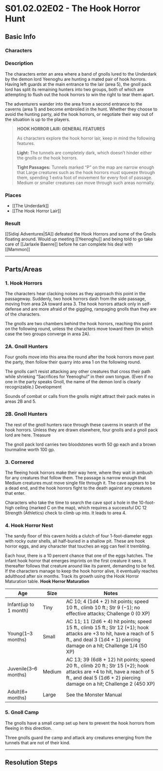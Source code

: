 # S01.02.02E02 - The Hook Horror Hunt
## Basic Info
### Characters
### Description
The characters enter an area where a band of gnolls lured to the Underdark by the demon lord Yeenoghu are hunting a mated pair of hook horrors. Having left guards at the main entrance to the lair (area 5), the gnoll pack lord has split its remaining hunters into two groups, both of which are attempting to flush out the hook horrors to win the right to tear them apart.

The adventurers wander into the area from a second entrance to the caverns (area 1) and become embroiled in the hunt. Whether they choose to avoid the hunting party, aid the hook horrors, or negotiate their way out of the situation is up to the players.

>**HOOK HORROR LAIR: GENERAL FEATURES**
>
>As characters explore the hook horror lair, keep in mind the following features.
>
>**Light:** The tunnels are completely dark, which doesn’t hinder either the gnolls or the hook horrors.
>
>**Tight Passages:** Tunnels marked “P” on the map are narrow enough that Large creatures such as the hook horrors must squeeze through them, spending 1 extra foot of movement for every foot of passage. Medium or smaller creatures can move through such areas normally.

### Places
- [[The Underdark]]
- [[The Hook Horror Lair]]

### Result
[[Sidiqi Adventures|SA]] defeated the Hook Horrors and some of the Gnolls floating around. Would up meeting [[Yeenoghu]] and being told to go take care of [[Jarlaxle Baenre]] before he can complete his deal with [[Mammon]]
___
## Parts/Areas
### 1. Hook Horrors

The characters hear clacking noises as they approach this point in the passageway. Suddenly, two hook horrors dash from the side passage, moving from area 2A toward area 3. The hook horrors attack only in self-defense and are more afraid of the giggling, rampaging gnolls than they are of the characters.

The gnolls are two chambers behind the hook horrors, reaching this point on the following round, unless the characters move toward them (in which case the two groups converge in area 2A).
### 2A. Gnoll Hunters

Four gnolls move into this area the round after the hook horrors move past the party, then follow their quarry into area 1 on the following round.

The gnolls can’t resist attacking any other creatures that cross their path while shrieking “Sacrifices for Yeenoghu!” in their own tongue. (Even if no one in the party speaks Gnoll, the name of the demon lord is clearly recognizable.)
Development

Sounds of combat or calls from the gnolls might attract their pack mates in areas 2B and 5.
### 2B. Gnoll Hunters

The rest of the gnoll hunters race through these caverns in search of the hook horrors. Unless they are drawn elsewhere, four gnolls and a gnoll pack lord are here.
Treasure

The gnoll pack lord carries two bloodstones worth 50 gp each and a brown tourmaline worth 100 gp.
### 3. Cornered

The fleeing hook horrors make their way here, where they wait in ambush for any creatures that follow them. The passage is narrow enough that Medium creatures must move single file through it. The cave appears to be a dead end, and the hook horrors fight to the death against any creatures that enter.

Characters who take the time to search the cave spot a hole in the 10-foot-high ceiling (marked C on the map), which requires a successful DC 12 Strength (Athletics) check to climb up into. It leads to area 4.
### 4. Hook Horror Nest

The sandy floor of this cavern holds a clutch of four 1-foot-diameter eggs with rocky outer shells, all half-buried in a shallow pit. These are hook horror eggs, and any character that touches an egg can feel it trembling.

Each hour, there is a 10 percent chance that one of the eggs hatches. The infant hook horror that emerges imprints on the first creature it sees. It thereafter follows that creature around like its parent, demanding to be fed. If the characters manage to keep the hook horror alive, it eventually reaches adulthood after six months. Track its growth using the Hook Horror Maturation table.
**Hook Horror Maturation**

|Age|Size|Notes|
|-|-|-|
|Infant(up to 1 month)|Tiny|AC 10; 4 (1d4 + 2) hit points; speed 10 ft., climb 10 ft.; Str 9 (−1); no effective attacks; Challenge 0 (0 XP)|
|Young(1–3 months)|Small|AC 11; 11 (2d6 + 4) hit points; speed 15 ft., climb 15 ft.; Str 12 (+1); hook attacks are +3 to hit, have a reach of 5 ft., and deal 3 (1d4 + 1) piercing damage on a hit; Challenge 1/4 (50 XP)|
|Juvenile(3–6 months)|Medium|AC 13; 39 (6d8 + 12) hit points; speed 20 ft., climb 20 ft.; Str 15 (+2); hook attacks are +4 to hit, have a reach of 5 ft., and deal 5 (1d6 + 2) piercing damage on a hit; Challenge 2 (450 XP)|
|Adult(6+ months)|Large|See the Monster Manual
### 5. Gnoll Camp

The gnolls have a small camp set up here to prevent the hook horrors from fleeing in this direction.

Three gnolls guard the camp and attack any creatures emerging from the tunnels that are not of their kind.
___
## Resolution Steps
